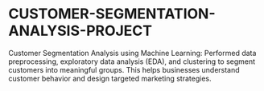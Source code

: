 # CUSTOMER-SEGMENTATION-ANALYSIS-PROJECT
Customer Segmentation Analysis using Machine Learning:
Performed data preprocessing, exploratory data analysis (EDA), and clustering to segment customers into meaningful groups. This helps businesses understand customer behavior and design targeted marketing strategies.
